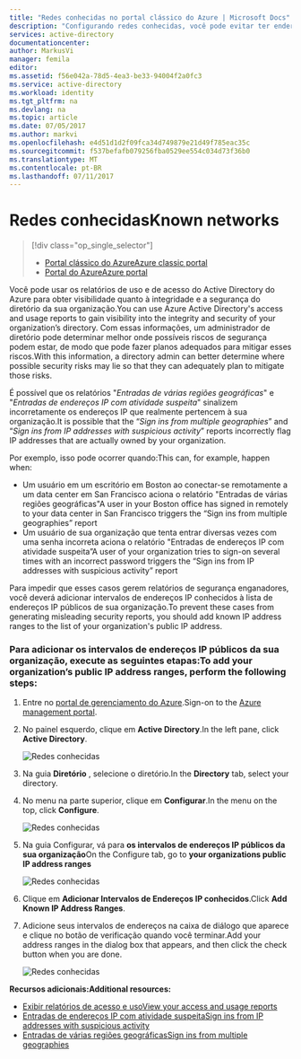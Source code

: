 ```yaml
---
title: "Redes conhecidas no portal clássico do Azure | Microsoft Docs"
description: "Configurando redes conhecidas, você pode evitar ter endereços IP que pertencem à sua organização incluídos nos relatórios Entradas de várias regiões geográficas e Entradas de endereços IP com atividade suspeita."
services: active-directory
documentationcenter: 
author: MarkusVi
manager: femila
editor: 
ms.assetid: f56e042a-78d5-4ea3-be33-94004f2a0fc3
ms.service: active-directory
ms.workload: identity
ms.tgt_pltfrm: na
ms.devlang: na
ms.topic: article
ms.date: 07/05/2017
ms.author: markvi
ms.openlocfilehash: e4d51d1d2f09fca34d749879e21d49f785eac35c
ms.sourcegitcommit: f537befafb079256fba0529ee554c034d73f36b0
ms.translationtype: MT
ms.contentlocale: pt-BR
ms.lasthandoff: 07/11/2017
---
```

# <a name="known-networks"></a><span data-ttu-id="cfd2c-103">Redes conhecidas</span><span class="sxs-lookup"><span data-stu-id="cfd2c-103">Known networks</span></span>

> [!div class="op_single_selector"]
> * [<span data-ttu-id="cfd2c-104">Portal clássico do Azure</span><span class="sxs-lookup"><span data-stu-id="cfd2c-104">Azure classic portal</span></span>](active-directory-known-networks.md)
> * [<span data-ttu-id="cfd2c-105">Portal do Azure</span><span class="sxs-lookup"><span data-stu-id="cfd2c-105">Azure portal</span></span>](active-directory-known-networks-azure-portal.md)
> 
> 


<span data-ttu-id="cfd2c-106">Você pode usar os relatórios de uso e de acesso do Active Directory do Azure para obter visibilidade quanto à integridade e a segurança do diretório da sua organização.</span><span class="sxs-lookup"><span data-stu-id="cfd2c-106">You can use Azure Active Directory's access and usage reports to gain visibility into the integrity and security of your organization’s directory.</span></span> <span data-ttu-id="cfd2c-107">Com essas informações, um administrador de diretório pode determinar melhor onde possíveis riscos de segurança podem estar, de modo que pode fazer planos adequados para mitigar esses riscos.</span><span class="sxs-lookup"><span data-stu-id="cfd2c-107">With this information, a directory admin can better determine where possible security risks may lie so that they can adequately plan to mitigate those risks.</span></span>

<span data-ttu-id="cfd2c-108">É possível que os relatórios "*Entradas de várias regiões geográficas*" e "*Entradas de endereços IP com atividade suspeita*" sinalizem incorretamente os endereços IP que realmente pertencem à sua organização.</span><span class="sxs-lookup"><span data-stu-id="cfd2c-108">It is possible that the “*Sign ins from multiple geographies*” and “*Sign ins from IP addresses with suspicious activity*” reports incorrectly flag IP addresses that are actually owned by your organization.</span></span> 

<span data-ttu-id="cfd2c-109">Por exemplo, isso pode ocorrer quando:</span><span class="sxs-lookup"><span data-stu-id="cfd2c-109">This can, for example, happen when:</span></span> 

* <span data-ttu-id="cfd2c-110">Um usuário em um escritório em Boston ao conectar-se remotamente a um data center em San Francisco aciona o relatório "Entradas de várias regiões geográficas"</span><span class="sxs-lookup"><span data-stu-id="cfd2c-110">A user in your Boston office has signed in remotely to your data center in San Francisco triggers the “Sign ins from multiple geographies” report</span></span> 
* <span data-ttu-id="cfd2c-111">Um usuário de sua organização que tenta entrar diversas vezes com uma senha incorreta aciona o relatório "Entradas de endereços IP com atividade suspeita”</span><span class="sxs-lookup"><span data-stu-id="cfd2c-111">A user of your organization tries to sign-on several times with an incorrect password triggers the “Sign ins from IP addresses with suspicious activity” report</span></span> 

<span data-ttu-id="cfd2c-112">Para impedir que esses casos gerem relatórios de segurança enganadores, você deverá adicionar intervalos de endereços IP conhecidos à lista de endereços IP públicos de sua organização.</span><span class="sxs-lookup"><span data-stu-id="cfd2c-112">To prevent these cases from generating misleading security reports, you should add known IP address ranges to the list of your organization's public IP address.</span></span>    

### <a name="to-add-your-organizations-public-ip-address-ranges-perform-the-following-steps"></a><span data-ttu-id="cfd2c-113">Para adicionar os intervalos de endereços IP públicos da sua organização, execute as seguintes etapas:</span><span class="sxs-lookup"><span data-stu-id="cfd2c-113">To add your organization’s public IP address ranges, perform the following steps:</span></span>

1. <span data-ttu-id="cfd2c-114">Entre no [portal de gerenciamento do Azure](https://manage.windowsazure.com).</span><span class="sxs-lookup"><span data-stu-id="cfd2c-114">Sign-on to the [Azure management portal](https://manage.windowsazure.com).</span></span>

2. <span data-ttu-id="cfd2c-115">No painel esquerdo, clique em **Active Directory**.</span><span class="sxs-lookup"><span data-stu-id="cfd2c-115">In the left pane, click **Active Directory**.</span></span> 

    ![Redes conhecidas](./media/active-directory-known-networks/known-netwoks-01.png)

3. <span data-ttu-id="cfd2c-117">Na guia **Diretório** , selecione o diretório.</span><span class="sxs-lookup"><span data-stu-id="cfd2c-117">In the **Directory** tab, select your directory.</span></span>

4. <span data-ttu-id="cfd2c-118">No menu na parte superior, clique em **Configurar**.</span><span class="sxs-lookup"><span data-stu-id="cfd2c-118">In the menu on the top, click **Configure**.</span></span> 

    ![Redes conhecidas](./media/active-directory-known-networks/known-netwoks-02.png)

5. <span data-ttu-id="cfd2c-120">Na guia Configurar, vá para **os intervalos de endereços IP públicos da sua organização**</span><span class="sxs-lookup"><span data-stu-id="cfd2c-120">On the Configure tab, go to **your organizations public IP address ranges**</span></span> 

    ![Redes conhecidas](./media/active-directory-known-networks/known-netwoks-03.png)

6. <span data-ttu-id="cfd2c-122">Clique em **Adicionar Intervalos de Endereços IP conhecidos**.</span><span class="sxs-lookup"><span data-stu-id="cfd2c-122">Click **Add Known IP Address Ranges**.</span></span>

7. <span data-ttu-id="cfd2c-123">Adicione seus intervalos de endereços na caixa de diálogo que aparece e clique no botão de verificação quando você terminar.</span><span class="sxs-lookup"><span data-stu-id="cfd2c-123">Add your address ranges in the dialog box that appears, and then click the check button  when you are done.</span></span> 

    ![Redes conhecidas](./media/active-directory-known-networks/known-netwoks-04.png)

<span data-ttu-id="cfd2c-125">**Recursos adicionais:**</span><span class="sxs-lookup"><span data-stu-id="cfd2c-125">**Additional resources:**</span></span>

* [<span data-ttu-id="cfd2c-126">Exibir relatórios de acesso e uso</span><span class="sxs-lookup"><span data-stu-id="cfd2c-126">View your access and usage reports</span></span>](active-directory-view-access-usage-reports.md)
* [<span data-ttu-id="cfd2c-127">Entradas de endereços IP com atividade suspeita</span><span class="sxs-lookup"><span data-stu-id="cfd2c-127">Sign ins from IP addresses with suspicious activity</span></span>](active-directory-reporting-sign-ins-from-ip-addresses-with-suspicious-activity.md)
* [<span data-ttu-id="cfd2c-128">Entradas de várias regiões geográficas</span><span class="sxs-lookup"><span data-stu-id="cfd2c-128">Sign ins from multiple geographies</span></span>](active-directory-reporting-sign-ins-from-multiple-geographies.md)

